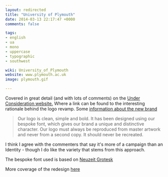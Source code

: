```yaml
---
layout: redirected
title: "University of Plymouth"
date: 2014-03-13 22:17:47 +0000
comments: false

tags:
- english
- ua
- mono
- uppercase
- typographic
- southwest

wiki: University_of_Plymouth
website: www.plymouth.ac.uk
image: plymouth.gif

---
```


Covered in great detail (and with lots of comments) on the <a href="http://www.underconsideration.com/brandnew/archives/im_with.php">Under Consideration website.</a> Where a link can be found to the interesting rationale behind the logo revamp. Some <a href="http://www.plymouth.ac.uk/pages/view.asp?page=36409">information about the new brand</a>

<blockquote>Our logo is clean, simple and bold. It has been designed using our bespoke font, which gives our brand a unique and distinctive character. Our logo must always be reproduced from master artwork and never from a second copy. It should never be recreated.
</blockquote>

I think I agree with the commenters that say it's more of a campaign than an Identity - though I do like the variety that stems from this approach.

The bespoke font used is based on <a href="http://www.myfonts.com/fonts/urw/neuzeit-grotesk/">Neuzeit Grotesk</a>

More coverage of the redesign [here](http://www.jkrglobal.com/design-gazette/plymouth-uni-%E2%80%93-better-than-harvard-for-design/
)

